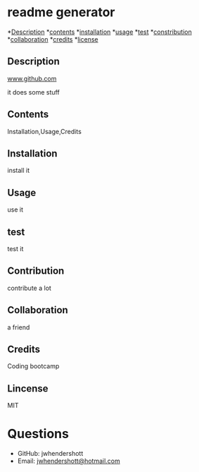 # readme generator
        
*[Description](#description)
*[contents](#contents)
*[installation](#installation)
*[usage](#usage)
*[test](#test)
*[constribution](#contribution)
*[collaboration](#collaboration)
*[credits](#credits)
*[license](#license)
        
## Description
www.github.com

it does some stuff
## Contents
Installation,Usage,Credits
## Installation
install it
## Usage
use it
## test
test it
## Contribution
contribute a lot
## Collaboration
a friend
## Credits
Coding bootcamp
## Lincense
MIT

# Questions
* GitHub: jwhendershott
* Email: jwhendershott@hotmail.com